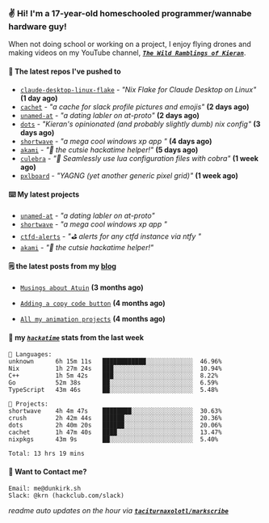### ✌️ Hi! I'm a 17-year-old homeschooled programmer/wannabe hardware guy!

When not doing school or working on a project, I enjoy flying drones and making videos on my YouTube channel, [**_`The Wild Ramblings of Kieran`_**](https://youtube.com/@kieran.rambles).

#### 👷 The latest repos I've pushed to

- [`claude-desktop-linux-flake`](https://github.com/k3d3/claude-desktop-linux-flake) - _"Nix Flake for Claude Desktop on Linux"_ **(1 day ago)**
- [`cachet`](https://github.com/taciturnaxolotl/cachet) - _"a cache for slack profile pictures and emojis"_ **(2 days ago)**
- [`unamed-at`](https://github.com/taciturnaxolotl/unamed-at) - _"a dating labler on at-proto"_ **(2 days ago)**
- [`dots`](https://github.com/taciturnaxolotl/dots) - _"Kieran's opinionated (and probably slightly dumb) nix config"_ **(3 days ago)**
- [`shortwave`](https://github.com/taciturnaxolotl/shortwave) - _"a mega cool windows xp app "_ **(4 days ago)**
- [`akami`](https://github.com/taciturnaxolotl/akami) - _"🌷 the cutsie hackatime helper!"_ **(5 days ago)**
- [`culebra`](https://github.com/Fuabioo/culebra) - _"🐍 Seamlessly use lua configuration files with cobra"_ **(1 week ago)**
- [`pxlboard`](https://github.com/taciturnaxolotl/pxlboard) - _"YAGNG (yet another generic pixel grid)"_ **(1 week ago)**

#### ⌨️ My latest projects

- [`unamed-at`](https://github.com/taciturnaxolotl/unamed-at) - _"a dating labler on at-proto"_
- [`shortwave`](https://github.com/taciturnaxolotl/shortwave) - _"a mega cool windows xp app "_
- [`ctfd-alerts`](https://github.com/taciturnaxolotl/ctfd-alerts) - _"⛳ alerts for any ctfd instance via ntfy "_
- [`akami`](https://github.com/taciturnaxolotl/akami) - _"🌷 the cutsie hackatime helper!"_

#### 🗒️ the latest posts from my [blog](https://dunkirk.sh)

- [`Musings about Atuin`](https://dunkirk.sh/blog/atuin/) **(3 months ago)**

- [`Adding a copy code button`](https://dunkirk.sh/blog/adding-a-copy-button/) **(4 months ago)**

- [`All my animation projects`](https://dunkirk.sh/blog/my-animations/) **(4 months ago)**



#### 📡 my [_`hackatime`_](https://waka.hackclub.com) stats from the last week

```text
💾 Languages:
unknown      6h 15m 11s   ████████████░░░░░░░░░░░░░  46.96%
Nix          1h 27m 24s   ███░░░░░░░░░░░░░░░░░░░░░░  10.94%
C++          1h 5m 42s    ███░░░░░░░░░░░░░░░░░░░░░░  8.22%
Go           52m 38s      ██░░░░░░░░░░░░░░░░░░░░░░░  6.59%
TypeScript   43m 46s      ██░░░░░░░░░░░░░░░░░░░░░░░  5.48%

💼 Projects:
shortwave    4h 4m 47s    ████████░░░░░░░░░░░░░░░░░  30.63%
crush        2h 42m 44s   ██████░░░░░░░░░░░░░░░░░░░  20.36%
dots         2h 40m 20s   ██████░░░░░░░░░░░░░░░░░░░  20.06%
cachet       1h 47m 40s   ████░░░░░░░░░░░░░░░░░░░░░  13.47%
nixpkgs      43m 9s       ██░░░░░░░░░░░░░░░░░░░░░░░  5.40%

Total: 13 hrs 19 mins
```

#### 📮 Want to Contact me?

```text
Email: me@dunkirk.sh
Slack: @krn (hackclub.com/slack)
```

_readme auto updates on the hour via [**`taciturnaxolotl/markscribe`**](https://github.com/taciturnaxolotl/markscribe)_
